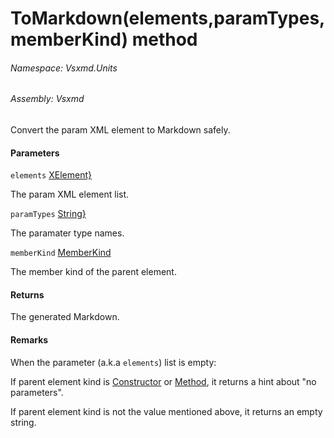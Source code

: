 <a name='M-Vsxmd-Units-ParamUnit-ToMarkdown-System-Collections-Generic-IEnumerable{System-Xml-Linq-XElement},System-Collections-Generic-IEnumerable{System-String},Vsxmd-Units-MemberKind-'></a>
# ToMarkdown(elements,paramTypes,memberKind) method

###### Namespace:  Vsxmd.Units

###### Assembly:  Vsxmd

Convert the param XML element to Markdown safely.

#### Parameters

`elements`  [XElement}](https://docs.microsoft.com/dotnet/api/System.Collections.Generic.IEnumerable)  

The param XML element list.

`paramTypes`  [String}](https://docs.microsoft.com/dotnet/api/System.Collections.Generic.IEnumerable)  

The paramater type names.

`memberKind`  [MemberKind](./././MemberKind/MemberKind.md)  

The member kind of the parent element.

#### Returns





The generated Markdown.

#### Remarks

When the parameter (a.k.a `elements`) list is empty:

If parent element kind is [Constructor](./././MemberKind/Fields/Constructor.md) or [Method](./././MemberKind/Fields/Method.md), it returns a hint about "no parameters".

If parent element kind is not the value mentioned above, it returns an empty string.
